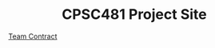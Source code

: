 <h1 align="center">
  CPSC481 Project Site
</h1>

[Team Contract](https://github.com/awave1/cpsc481-project/raw/master/TeamContract.pdf)
